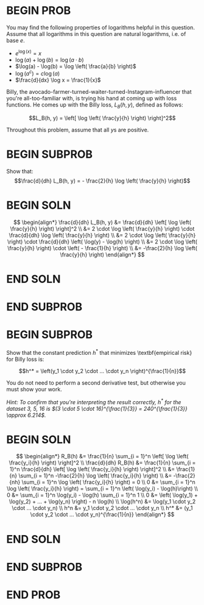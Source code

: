 # BEGIN PROB

<!-- <i>Source: [Fall 2021 Final Exam](../fa21-final/index.html), Problem 4</i> -->

You may find the following properties of logarithms helpful in this question. Assume that all logarithms in this question are natural logarithms, i.e. of base $e$.

- $e^{\log(x)} = x$
- $\log(a) + \log(b) = \log(a \cdot b)$
- $\log(a) - \log(b) = \log \left( \frac{a}{b} \right)$
- $\log(a^c) = c \log (a)$
- $\frac{d}{dx} \log x = \frac{1}{x}$

Billy, the avocado-farmer-turned-waiter-turned-Instagram-influencer that you're all-too-familiar with, is trying his hand at coming up with loss functions. He comes up with the Billy loss, $L_B(h, y)$, defined as follows:

$$L_B(h, y) = \left[ \log \left( \frac{y}{h} \right) \right]^2$$

Throughout this problem, assume that all $y$s are positive.

# BEGIN SUBPROB

Show that: $$\frac{d}{dh} L_B(h, y) = - \frac{2}{h} \log \left( \frac{y}{h} \right)$$

# BEGIN SOLN

$$
\begin{align*}
    \frac{d}{dh} L_B(h, y) &= \frac{d}{dh} \left[ \log \left( \frac{y}{h} \right) \right]^2 \\
    &= 2 \cdot \log \left( \frac{y}{h} \right) \cdot \frac{d}{dh} \log \left( \frac{y}{h} \right) \\
    &= 2 \cdot \log \left( \frac{y}{h} \right) \cdot \frac{d}{dh} \left( \log(y) - \log(h) \right) \\
    &= 2 \cdot \log \left( \frac{y}{h} \right) \cdot \left( - \frac{1}{h} \right) \\
    &= -\frac{2}{h} \log \left( \frac{y}{h} \right)
\end{align*}
$$

# END SOLN

# END SUBPROB

# BEGIN SUBPROB

Show that the constant prediction $h^*$ that minimizes \textbf{empirical risk} for Billy loss is:

$$h^* = \left(y_1 \cdot y_2 \cdot ... \cdot y_n \right)^{\frac{1}{n}}$$

You do not need to perform a second derivative test, but otherwise you must show your work.

_Hint: To confirm that you're interpreting the result correctly, $h^*$ for the dataset 3, 5, 16 is $(3 \cdot 5 \cdot 16)^{\frac{1}{3}} = 240^{\frac{1}{3}} \approx 6.214$._

# BEGIN SOLN

$$
\begin{align*}
    R_B(h) &= \frac{1}{n} \sum_{i = 1}^n \left[ \log \left( \frac{y_i}{h} \right) \right]^2 \\
\frac{d}{dh} R_B(h) &= \frac{1}{n} \sum_{i = 1}^n \frac{d}{dh} \left[ \log \left( \frac{y_i}{h} \right) \right]^2 \\
&= \frac{1}{n} \sum_{i = 1}^n -\frac{2}{h} \log \left( \frac{y_i}{h} \right) \\
&= -\frac{2}{nh} \sum_{i = 1}^n \log \left( \frac{y_i}{h} \right) = 0 \\
0 &= \sum_{i = 1}^n \log \left( \frac{y_i}{h} \right) = \sum_{i = 1}^n \left( \log(y_i) - \log(h)\right) \\
0 &= \sum_{i = 1}^n \log(y_i) - \log(h) \sum_{i = 1}^n 1 \\
0 &= \left( \log(y_1) + \log(y_2) + ... + \log(y_n) \right) - n \log(h) \\
\log(h^n) &= \log(y_1 \cdot y_2 \cdot ... \cdot y_n) \\
h^n &= y_1 \cdot y_2 \cdot ... \cdot y_n \\
h^* &= (y_1 \cdot y_2 \cdot ... \cdot y_n)^{\frac{1}{n}}
\end{align*}
$$

# END SOLN

# END SUBPROB

# END PROB
